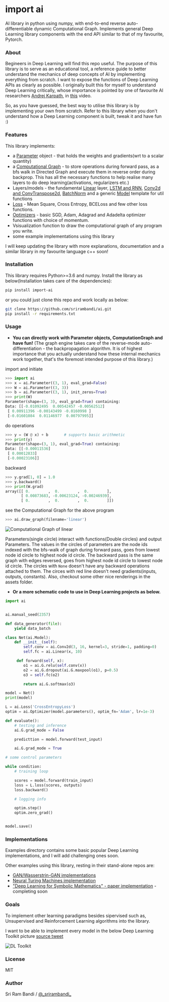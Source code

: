 # import ai

AI library in python using numpy, with end-to-end reverse auto-differentiable dynamic Computational Graph. Implements general Deep Learning library components with the end API similar to that of my favourite, Pytorch.

### About

Begineers in Deep Learning will find this repo useful. The purpose of this library is to serve as an educational tool, a reference guide to better understand the mechanics of deep concepts of AI by implementing everything from scratch. I want to expose the functions of Deep Learning APIs as clearly as possible. I originally built this for myself to understand Deep Learning critically, whose importance is pointed by one of favourite AI researchers [Andrej Karpath](https://twitter.com/karpathy), in [this](https://youtu.be/_au3yw46lcg?t=786) video.

So, as you have guessed, the best way to utilise this library is by implementing your own from scratch. Refer to this library when you don't understand how a Deep Learning component is built, tweak it and have fun :)

### Features

This library implements:
  - a [Parameter](https://github.com/srirambandi/ai/blob/master/ai/parameter.py) object - that holds the weights and gradients(wrt to a scalar quantity)
  - a [Computational Graph](https://github.com/srirambandi/ai/blob/master/ai/graph.py) - to store operations during forward pass, as a bfs walk in Directed Graph and execute them in reverse order during backprop. This has all the necessary functions to help realise many layers to do deep learning(activations, regularizers etc.)
  - Layers/models - the fundamental [Linear](https://github.com/srirambandi/ai/blob/master/ai/linear.py) layer, [LSTM and RNN](https://github.com/srirambandi/ai/blob/master/ai/sequential_models.py), [Conv2d and ConvTranspose2d](https://github.com/srirambandi/ai/blob/master/ai/convolutional.py), [BatchNorm](https://github.com/srirambandi/ai/blob/master/ai/batch_norm.py) and a generic [Model](https://github.com/srirambandi/ai/blob/master/ai/model.py) template for util functions
  - [Loss](https://github.com/srirambandi/ai/blob/master/ai/loss.py) - Mean Square, Cross Entropy, BCELoss and few other loss functions.
  - [Optimizers](https://github.com/srirambandi/ai/blob/master/ai/optimizer.py) - basic SGD, Adam, Adagrad and Adadelta optimizer functions with choice of momentum.
  - Vsisualization function to draw the computational graph of any program you write.
  - some example implementations using this library

I will keep updating the library with more explanations, documentation and a similar library in my favourite language c++ soon!

### Installation

This library requires Python>=3.6 and numpy. Install the library as below(Installation takes care of the dependencies):

````bash
pip install import-ai
````

or you could just clone this repo and work locally as below:

````bash
git clone https://github.com/srirambandi/ai.git
pip install -r requirements.txt
````

### Usage

* **You can directly work with Parameter objects, ComputationGraph and have fun!** (The graph engine takes care of the reverse-mode auto-differentiation - the backpropagation algorithm. It is of highest importance that you actually understand how these internal mechanics work together, that's the foremost intended purpose of this library.)

import and initiate
````python
>>> import ai
>>> x = ai.Parameter((3, 1), eval_grad=False)
>>> W = ai.Parameter((3, 3))
>>> b = ai.Parameter((3, 1), init_zeros=True)
>>> print(W)
Parameter(shape=(3, 3), eval_grad=True) containing:
Data: [[-0.01092495  0.00542457 -0.00562512]
 [ 0.00911396 -0.00143499 -0.0160998 ]
 [-0.01601084  0.01146977  0.00797995]]
````

do operations
````python
>>> y = (W @ x) + b       # supports basic arithmetic
>>> print(y)
Parameter(shape=(3, 1), eval_grad=True) containing:
Data: [[-0.00011536]
 [ 0.00012833]
 [-0.00023106]]
````

backward
````python
>>> y.grad[1, 0] = 1.0
>>> y.backward()
>>> print(W.grad)
array([[ 0.        ,  0.        ,  0.        ],
       [ 0.00873683, -0.00623124, -0.00246939],
       [ 0.        ,  0.        ,  0.        ]])
````

see the Computational Graph for the above program
````python
>>> ai.draw_graph(filename='linear')
````
![Computational Graph of linear](/assets/linear.svg)


Parameters(single circle) interact with functions(Double circles) and output Parameters. The values in the circles of parameters are the node ids indexed with the bfs-walk of graph during forward pass, goes from lowest node id circle to highest node id circle. The backward pass is the same graph with edges reversed, goes from highest node id circle to lowest node id circle. The circles with ````None```` doesn't have any backward operations attached to them. The circes with red line doesn't need gradients(inputs, outputs, constants). Also, checkout some other nice renderings in the assets folder.


* **Or a more schematic code to use in Deep Learning projects as below.**


````python
import ai


ai.manual_seed(2357)

def data_generator(file):
    yield data_batch

class Net(ai.Model):
    def __init__(self):
        self.conv = ai.Conv2d(3, 16, kernel=3, stride=1, padding=0)
        self.fc = ai.Linear(x, 10)

     def forward(self, x):
        o1 = ai.G.relu(self.conv(x))
        o2 = ai.G.dropout(ai.G.maxpool(o1), p=0.5)
        o3 = self.fc(o2)

        return ai.G.softmax(o3)

model = Net()
print(model)

L = ai.Loss('CrossEntropyLoss')
optim = ai.Optimizer(model.parameters(), optim_fn='Adam', lr=1e-3)

def evaluate():
    # testing and inference
    ai.G.grad_mode = False

    predicttion = model.forward(test_input)

    ai.G.grad_mode = True

# some control parameters

while condition:
    # training loop

    scores = model.forward(train_input)
    loss = L.loss(scores, outputs)
    loss.backward()

    # logging info

    optim.step()
    optim.zero_grad()


model.save()
````

### Implementations

Examples directory contains some basic popular Deep Learning implementations, and I will add challenging ones soon.

Other examples using this library, resting in their stand-alone repos are:

  * [GAN/Wasserstrin-GAN implementations](https://github.com/srirambandi/GAN)
  * [Neural Turing Machines implementation](https://github.com/srirambandi/NTM)
  * ["Deep Learning for Symbolic Mathematics" - paper implementation](https://github.com/srirambandi/symbolic-mathematics) - completing soon

### Goals

To implement other learning paradigms besides sipervised such as, Unsupervised and Reinforcement Learning algorithms into the library.

I want to be able to implement every model in the below Deep Learning Toolkit picture [source tweet](https://twitter.com/OriolVinyalsML/status/1212422497339105280?s=20)

![DL Toolkit](/assets/dl_toolbox.jpeg)

### License

MIT

### Author

Sri Ram Bandi / [@\_srirambandi\_](https://twitter.com/_srirambandi_)
